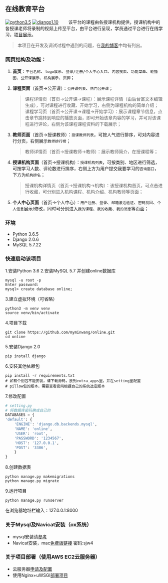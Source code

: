 ## 在线教育平台  
[![python3.5](https://img.shields.io/badge/python-3.5-brightgreen.svg)]() [![django1.10](https://img.shields.io/badge/django-2.0-brightgreen.svg)]() 
　　该平台的课程由各授课机构提供，授课机构中的各授课老师将录制的视频上传至平台，由平台进行呈现，学员通过平台进行在线学习，<a href="http://www.myminwang.top" target="_blank">项目展示</a>。　　
>本项目在开发及调试过程中遇到的问题，在<a href="http://www.cnblogs.com/wendaobiancheng/" target="_blank">我的博客</a>中均有列出。
    
### 网页结构及功能：  
1. **首页**：`平台名称`、`logo展示`、`登录/注册/个人中心入口`、`内容搜索`、`功能菜单`、`轮播图`、`公开课展示`、`机构展示`、`页脚`；

2. **课程页面**（首页->公开课）：`公开课列表`、`热门公开课`；
    >课程详情页（首页->公开课->课程）：展示课程详情（由后台富文本编辑生成），可对课程进行收藏、开始学习，右侧为课程机构的简单介绍；  
    >课程学习页（首页->公开课->课程->开始学习）：展示课程章节信息，点击章节跳转到响应的播放页面，即可开始该章内容的学习，并可对该课程进行评论，右侧为该课程课程资料的下载展示；

3. **教师页面**（首页->授课教师）：`授课教师列表`，可按人气进行排序，可对内容进行分页，右侧展示`教师排行榜`；
    >教师详情页（首页->授课教师->教师）：展示教师简介，在授课程等；

4. **授课机构页面**（首页->授课机构）：`授课机构列表`，可按类别、地区进行筛选，可按学习人数、评论数进行排序，右侧上方为用户提交我要学习的`咨询窗口`，下方为`机构排名`；
    >授课机构详情页（首页->授课机构->机构）：该授课机构首页，可点击进行收藏，可分别进入机构课程、机构介绍、机构教师等页面；

5. **个人中心页面**（首页->个人中心）：`用户注册`、`登录`、`邮箱激活验证`、`密码找回`、`个人信息`展示/修改，同时可分别进入`我的课程`、`我的收藏`、`我的消息`等页面；


### 环境
* Python 3.6.5
* Django 2.0.6
* MySQL 5.7.22


### 快速启动该项目
1.安装Python 3.6
2.安装MySQL 5.7 并创建online数据库

    mysql -u root -p
    Enter password: 
    mysql> create database online;
3.建立虚拟环境（可省略）

    python3 -m venv venv
    source venv/bin/activate

4.项目下载

    git clone https://github.com/myminwang/online.git
    cd online

5.安装Django 2.0

    pip install django
    
6.安装其他依赖包

    pip install -r requirements.txt 
    # 如有个别包不能安装，请下载源码，放到extra_apps里，并在setting里配置
    # pillow包的版本，需要查看官网根据自己的系统选定版本

7.修改配置
```python
# setting.py
# 将数据库密码换成自己的
DATABASES = {
'default': {
    'ENGINE': 'django.db.backends.mysql',
    'NAME': 'online',
    'USER': 'root',
    'PASSWORD': '1234567',
    'HOST': '127.0.0.1',
    'POST': '3306',
    }
}
```
8.创建数据表

    python manage.py makemigrations
    python manage.py migrate
    
9.运行项目

    python manage.py runserver

在浏览器地址栏输入：127.0.0.1:8000


### 关于Mysql及Navicat安装（ox系统）  

* mysql安装请[参考](http://www.cnblogs.com/wendaobiancheng/p/9041278.html)
* Navicat安装，mac[免费版链接](https://pan.baidu.com/s/1mWqOacmSqWmVD5YgRbUoCg)  密码:sjw4

### 关于项目部署（使用AWS EC2云服务器）  

* 云服务器[申请及配置](https://www.cnblogs.com/wendaobiancheng/p/9172083.html)
* 使用Nginx+uWSGI[部署项目](https://www.cnblogs.com/wendaobiancheng/p/9172425.html)
